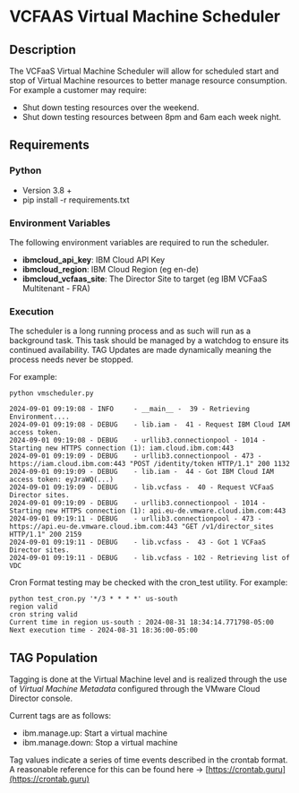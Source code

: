# VCFAAS Virtual Machine Scheduler

## Description

The VCFaaS Virtual Machine Scheduler will allow for scheduled start and stop of Virtual Machine resources to better manage resource consumption. For example a customer may require:

- Shut down testing resources over the weekend.
- Shut down testing resources between 8pm and 6am each week night.

## Requirements

### Python

- Version 3.8 +
- pip install -r requirements.txt

### Environment Variables

The following environment variables are required to run the scheduler.

- **ibmcloud_api_key**: IBM Cloud API Key
- **ibmcloud_region**: IBM Cloud Region (eg en-de)
- **ibmcloud_vcfaas_site**: The Director Site to target (eg IBM VCFaaS Multitenant - FRA)

### Execution

The scheduler is a long running process and as such will run as a background task. This task should be managed by a watchdog to ensure its continued availability. TAG Updates are made dynamically meaning the process needs never be stopped.

For example:

```
python vmscheduler.py

2024-09-01 09:19:08 - INFO     - __main__ -  39 - Retrieving Environment....
2024-09-01 09:19:08 - DEBUG    - lib.iam -  41 - Request IBM Cloud IAM access token.
2024-09-01 09:19:08 - DEBUG    - urllib3.connectionpool - 1014 - Starting new HTTPS connection (1): iam.cloud.ibm.com:443
2024-09-01 09:19:09 - DEBUG    - urllib3.connectionpool - 473 - https://iam.cloud.ibm.com:443 "POST /identity/token HTTP/1.1" 200 1132
2024-09-01 09:19:09 - DEBUG    - lib.iam -  44 - Got IBM Cloud IAM access token: eyJraWQ(...)
2024-09-01 09:19:09 - DEBUG    - lib.vcfass -  40 - Request VCFaaS Director sites.
2024-09-01 09:19:09 - DEBUG    - urllib3.connectionpool - 1014 - Starting new HTTPS connection (1): api.eu-de.vmware.cloud.ibm.com:443
2024-09-01 09:19:11 - DEBUG    - urllib3.connectionpool - 473 - https://api.eu-de.vmware.cloud.ibm.com:443 "GET /v1/director_sites HTTP/1.1" 200 2159
2024-09-01 09:19:11 - DEBUG    - lib.vcfass -  43 - Got 1 VCFaaS Director sites.
2024-09-01 09:19:11 - DEBUG    - lib.vcfass - 102 - Retrieving list of VDC

```

Cron Format testing may be checked with the cron_test utility. For example:

```
python test_cron.py '*/3 * * * *' us-south
region valid
cron string valid
Current time in region us-south : 2024-08-31 18:34:14.771798-05:00
Next execution time - 2024-08-31 18:36:00-05:00
```

## TAG Population

Tagging is done at the Virtual Machine level and is realized through the use of *Virtual Machine Metadata* configured through the VMware Cloud Director console.

Current tags are as follows:

- ibm.manage.up: Start a virtual machine
- ibm.manage.down: Stop a virtual machine

Tag values indicate a series of time events described in the crontab format. A reasonable reference for this can be found here -> [https://crontab.guru](https://crontab.guru)
